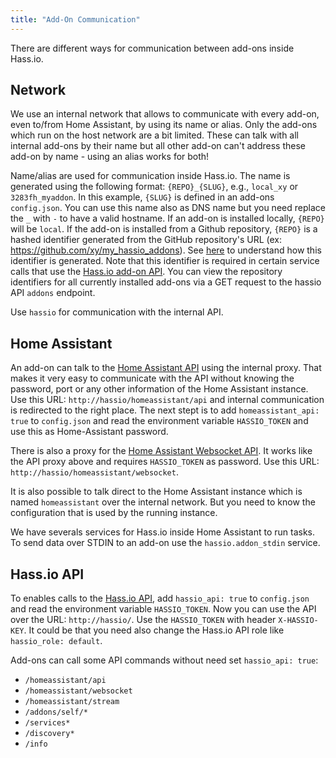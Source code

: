 ```yaml
---
title: "Add-On Communication"
---
```


There are different ways for communication between add-ons inside Hass.io.

## Network

We use an internal network that allows to communicate with every add-on, even to/from Home Assistant, by using its name or alias. Only the add-ons which run on the host network are a bit limited. These can talk with all internal add-ons by their name but all other add-on can't address these add-on by name - using an alias works for both!

Name/alias are used for communication inside Hass.io.
The name is generated using the following format: `{REPO}_{SLUG}`, e.g., `local_xy` or `3283fh_myaddon`. In this example, `{SLUG}` is defined in an add-ons `config.json`. You can use this name also as DNS name but you need replace the `_` with `-` to have a valid hostname. If an add-on is installed locally, `{REPO}` will be `local`. If the add-on is installed from a Github repository, `{REPO}` is a hashed identifier generated from the GitHub repository's URL (ex: https://github.com/xy/my_hassio_addons). See [here](https://github.com/home-assistant/hassio/blob/587047f9d648b8491dc8eef17dc6777f81938bfd/hassio/addons/utils.py#L17) to understand how this identifier is generated. Note that this identifier is required in certain service calls that use the [Hass.io add-on API][hassio-addon-api]. You can view the repository identifiers for all currently installed add-ons via a GET request to the hassio API `addons` endpoint.

Use `hassio` for communication with the internal API.

## Home Assistant

An add-on can talk to the [Home Assistant API][hass-api] using the internal proxy. That makes it very easy to communicate with the API without knowing the password, port or any other information of the Home Assistant instance. Use this URL: `http://hassio/homeassistant/api` and internal communication is redirected to the right place. The next stept is to add `homeassistant_api: true` to `config.json` and read the environment variable `HASSIO_TOKEN` and use this as Home-Assistant password.

There is also a proxy for the [Home Assistant Websocket API][hass-websocket]. It works like the API proxy above and requires `HASSIO_TOKEN` as password. Use this URL: `http://hassio/homeassistant/websocket`.

It is also possible to talk direct to the Home Assistant instance which is named `homeassistant` over the internal network. But you need to know the configuration that is used by the running instance.

We have severals services for Hass.io inside Home Assistant to run tasks. To send data over STDIN to an add-on use the `hassio.addon_stdin` service.

## Hass.io API

To enables calls to the [Hass.io API][hassio-api], add `hassio_api: true` to `config.json` and read the environment variable `HASSIO_TOKEN`. Now you can use the API over the URL: `http://hassio/`. Use the `HASSIO_TOKEN` with header `X-HASSIO-KEY`. It could be that you need also change the Hass.io API role like `hassio_role: default`.

Add-ons can call some API commands without need set `hassio_api: true`:
- `/homeassistant/api`
- `/homeassistant/websocket`
- `/homeassistant/stream`
- `/addons/self/*`
- `/services*`
- `/discovery*`
- `/info`

[hass-api]: https://www.home-assistant.io/developers/rest_api/
[hass-websocket]: https://www.home-assistant.io/developers/websocket_api/
[hassio-api]: https://github.com/home-assistant/hassio/blob/master/API.md
[hassio-addon-api]: https://github.com/home-assistant/hassio/blob/dev/API.md#restful-for-api-addons
